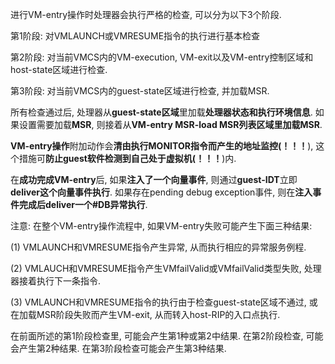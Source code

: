进行VM\-entry操作时处理器会执行严格的检查, 可以分为以下3个阶段.

第1阶段: 对VMLAUNCH或VMRESUME指令的执行进行基本检查

第2阶段: 对当前VMCS内的VM\-execution, VM\-exit以及VM\-entry控制区域和host\-state区域进行检查.

第3阶段: 对当前VMCS内的guest\-state区域进行检查, 并加载MSR.

所有检查通过后, 处理器从**guest\-state区域**里加载**处理器状态和执行环境信息**. 如果设置需要加载**MSR**, 则接着从**VM\-entry MSR\-load MSR列表区域里加载MSR**.

**VM\-entry操作**附加动作会**清由执行MONITOR指令而产生的地址监控(！！！**), 这个措施可**防止guest软件检测到自己处于虚拟机(！！！**)内.

在**成功完成VM\-entry**后, 如果**注入了一个向量事件**, 则通过**guest\-IDT**立即**deliver这个向量事件执行**. 如果存在pending debug exception事件, 则在**注入事件完成后deliver一个\#DB异常执行**.

注意: 在整个VM\-entry操作流程中, 如果VM\-entry失败可能产生下面三种结果:

(1) VMLAUNCH和VMRESUME指令产生异常, 从而执行相应的异常服务例程.

(2) VMLAUCH和VMRESUME指令产生VMfailValid或VMfailValid类型失败, 处理器接着执行下一条指令.

(3) VMLAUNCH和VMRESUME指令的执行由于检查guest\-state区域不通过, 或在加载MSR阶段失败而产生VM\-exit, 从而转入host\-RIP的入口点执行.

在前面所述的第1阶段检查里, 可能会产生第1种或第2中结果. 在第2阶段检查, 可能会产生第2种结果. 在第3阶段检查可能会产生第3种结果.